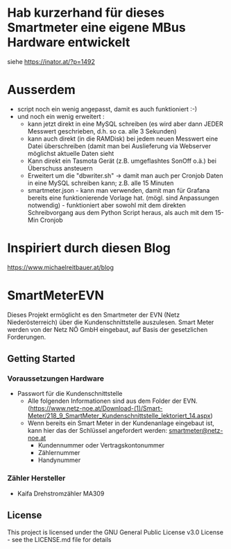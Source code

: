 # Hab kurzerhand für dieses Smartmeter eine eigene MBus Hardware entwickelt
siehe https://inator.at/?p=1492

# Ausserdem
- script noch ein wenig angepasst, damit es auch funktioniert :-)
- und noch ein wenig erweitert :
  - kann jetzt direkt in eine MySQL schreiben (es wird aber dann JEDER Messwert geschrieben, d.h. so ca. alle 3 Sekunden)
  - kann auch direkt (in die RAMDisk) bei jedem neuen Messwert eine Datei überschreiben (damit man bei Auslieferung via Webserver möglichst aktuelle Daten sieht
  - Kann direkt ein Tasmota Gerät (z.B. umgeflashtes SonOff o.ä.) bei Überschuss ansteuern
  - Erweitert um die "dbwriter.sh" -> damit man auch per Cronjob Daten in eine MySQL schreiben kann; z.B. alle 15 Minuten
  - smartmeter.json - kann man verwenden, damit man für Grafana bereits eine funktionierende Vorlage hat. (mögl. sind Anpassungen notwendig) - funktioniert aber sowohl mit dem direkten Schreibvorgang aus dem Python Script heraus, als auch mit dem 15-Min Cronjob

# Inspiriert durch diesen Blog
https://www.michaelreitbauer.at/blog


# SmartMeterEVN
Dieses Projekt ermöglicht es den Smartmeter der EVN (Netz Niederösterreich) über die Kundenschnittstelle auszulesen.
Smart Meter werden von der Netz NÖ GmbH eingebaut, auf Basis der gesetzlichen Forderungen.

## Getting Started
### Voraussetzungen Hardware


* Passwort für die Kundenschnittstelle
  * Alle folgenden Informationen sind aus dem Folder der EVN. (https://www.netz-noe.at/Download-(1)/Smart-Meter/218_9_SmartMeter_Kundenschnittstelle_lektoriert_14.aspx)
  * Wenn bereits ein Smart Meter in der Kundenanlage eingebaut ist, kann hier das der Schlüssel angefordert werden: smartmeter@netz-noe.at
    * Kundennummer oder Vertragskontonummer
    * Zählernummer
    * Handynummer




### Zähler Hersteller
* Kaifa Drehstromzähler MA309


## License

This project is licensed under the GNU General Public License v3.0 License - see the LICENSE.md file for details
